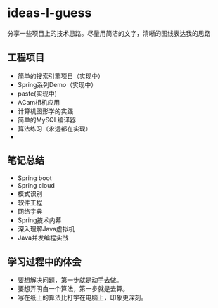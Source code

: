 # ideas-I-guess
分享一些项目上的技术思路。尽量用简洁的文字，清晰的图线表达我的思路





## 工程项目

- 简单的搜索引擎项目（实现中）
- Spring系列Demo（实现中）
- paste(实现中)
- ACam相机应用
- 计算机图形学的实践
- 简单的MySQL编译器
- 算法练习（永远都在实现）
- 



## 笔记总结

- Spring boot
- Spring cloud
- 模式识别
- 软件工程
- 网络字典
- Spring技术内幕
- 深入理解Java虚拟机
- Java并发编程实战





## 学习过程中的体会

- 要想解决问题，第一步就是动手去做。
- 要想弄明白一个算法，第一步就是去算。
- 写在纸上的算法比打字在电脑上，印象更深刻。